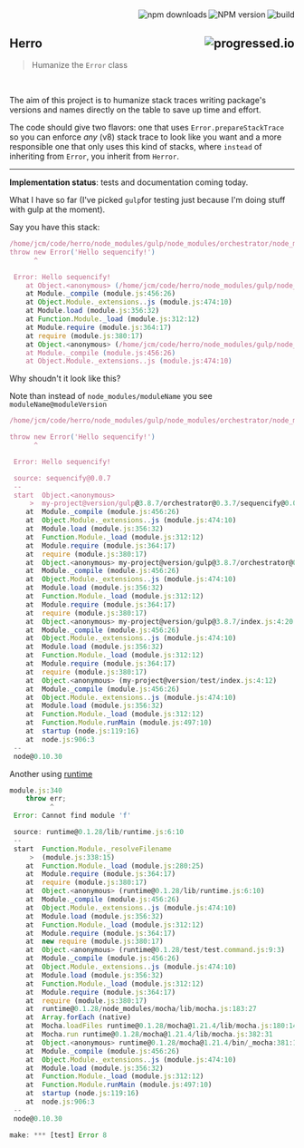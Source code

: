 #

[<img alt="build" src="http://img.shields.io/travis/stringparser/herro/master.svg?style=flat-square" align="right"/>](https://travis-ci.org/stringparser/herro/builds)
[<img alt="NPM version" src="http://img.shields.io/npm/v/herro.svg?style=flat-square" align="right"/>](http://www.npmjs.org/package/herro)
[<img alt="npm downloads" src="http://img.shields.io/npm/dm/herro.svg?style=flat-square" align="right"/>](http://img.shields.io/npm/dm/herro.svg)
<br>
## Herro[<img alt="progressed.io" src="http://progressed.io/bar/50" align="right"/>](https://github.com/fehmicansaglam/progressed.io)
> Humanize the `Error` class

<br>


The aim of this project is to humanize stack traces writing package's versions and names directly on the table to save up time and effort.

The code should give two flavors: one that uses `Error.prepareStackTrace` so you can enforce *any* (v8) stack trace to look like you want and a more responsible one that only uses this kind of stacks, where `instead` of inheriting from `Error`, you inherit from `Herror`.

<hr>

<b>Implementation status</b>: tests and documentation coming today.

What I have so far (I've picked `gulp`for testing just because I'm doing stuff with gulp at the moment).

Say you have this stack:
```js
/home/jcm/code/herro/node_modules/gulp/node_modules/orchestrator/node_modules/sequencify/index.js:3
throw new Error('Hello sequencify!')
      ^

 Error: Hello sequencify!
    at Object.<anonymous> (/home/jcm/code/herro/node_modules/gulp/node_modules/orchestrator/node_modules/sequencify/index.js:3:7)
    at Module._compile (module.js:456:26)
    at Object.Module._extensions..js (module.js:474:10)
    at Module.load (module.js:356:32)
    at Function.Module._load (module.js:312:12)
    at Module.require (module.js:364:17)
    at require (module.js:380:17)
    at Object.<anonymous> (/home/jcm/code/herro/node_modules/gulp/node_modules/orchestrator/index.js:156:36)
    at Module._compile (module.js:456:26)
    at Object.Module._extensions..js (module.js:474:10)
```

Why shoudn't it look like this?

Note than instead of `node_modules/moduleName` you see `moduleName@moduleVersion`

```js
/home/jcm/code/herro/node_modules/gulp/node_modules/orchestrator/node_modules/sequencify/index.js:3

throw new Error('Hello sequencify!')
      ^

 Error: Hello sequencify!

 source: sequencify@0.0.7
 --
 start  Object.<anonymous>
     >  my-project@version/gulp@3.8.7/orchestrator@0.3.7/sequencify@0.0.7/index.js:3:7
    at  Module._compile (module.js:456:26)
    at  Object.Module._extensions..js (module.js:474:10)
    at  Module.load (module.js:356:32)
    at  Function.Module._load (module.js:312:12)
    at  Module.require (module.js:364:17)
    at  require (module.js:380:17)
    at  Object.<anonymous> my-project@version/gulp@3.8.7/orchestrator@0.3.7/index.js:156:36
    at  Module._compile (module.js:456:26)
    at  Object.Module._extensions..js (module.js:474:10)
    at  Module.load (module.js:356:32)
    at  Function.Module._load (module.js:312:12)
    at  Module.require (module.js:364:17)
    at  require (module.js:380:17)
    at  Object.<anonymous> my-project@version/gulp@3.8.7/index.js:4:20
    at  Module._compile (module.js:456:26)
    at  Object.Module._extensions..js (module.js:474:10)
    at  Module.load (module.js:356:32)
    at  Function.Module._load (module.js:312:12)
    at  Module.require (module.js:364:17)
    at  require (module.js:380:17)
    at  Object.<anonymous> (my-project@version/test/index.js:4:12)
    at  Module._compile (module.js:456:26)
    at  Object.Module._extensions..js (module.js:474:10)
    at  Module.load (module.js:356:32)
    at  Function.Module._load (module.js:312:12)
    at  Function.Module.runMain (module.js:497:10)
    at  startup (node.js:119:16)
    at  node.js:906:3
 --
 node@0.10.30
```

Another using [runtime](https://github.com/stringparser/runtime)

```js
module.js:340
    throw err;
          ^
 Error: Cannot find module 'f'

 source: runtime@0.1.28/lib/runtime.js:6:10
 --
 start  Function.Module._resolveFilename
     >  (module.js:338:15)
    at  Function.Module._load (module.js:280:25)
    at  Module.require (module.js:364:17)
    at  require (module.js:380:17)
    at  Object.<anonymous> (runtime@0.1.28/lib/runtime.js:6:10)
    at  Module._compile (module.js:456:26)
    at  Object.Module._extensions..js (module.js:474:10)
    at  Module.load (module.js:356:32)
    at  Function.Module._load (module.js:312:12)
    at  Module.require (module.js:364:17)
    at  new require (module.js:380:17)
    at  Object.<anonymous> (runtime@0.1.28/test/test.command.js:9:3)
    at  Module._compile (module.js:456:26)
    at  Object.Module._extensions..js (module.js:474:10)
    at  Module.load (module.js:356:32)
    at  Function.Module._load (module.js:312:12)
    at  Module.require (module.js:364:17)
    at  require (module.js:380:17)
    at  runtime@0.1.28/node_modules/mocha/lib/mocha.js:183:27
    at  Array.forEach (native)
    at  Mocha.loadFiles runtime@0.1.28/mocha@1.21.4/lib/mocha.js:180:14
    at  Mocha.run runtime@0.1.28/mocha@1.21.4/lib/mocha.js:382:31
    at  Object.<anonymous> runtime@0.1.28/mocha@1.21.4/bin/_mocha:381:16
    at  Module._compile (module.js:456:26)
    at  Object.Module._extensions..js (module.js:474:10)
    at  Module.load (module.js:356:32)
    at  Function.Module._load (module.js:312:12)
    at  Function.Module.runMain (module.js:497:10)
    at  startup (node.js:119:16)
    at  node.js:906:3
 --
 node@0.10.30

make: *** [test] Error 8
```

